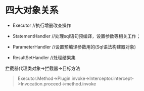 # 四大对象关系

- Executor //执行增删改查操作

- StatementHandler //处理sql语句预编译，设置参数等相关工作；

- ParameterHandler //设置预编译参数用的(Sql语法构建器对象)

- ResultSetHandler //处理结果集

拦截器代理类对象->拦截器->目标方法

> Executor.Method->Plugin.invoke->Interceptor.intercept->Invocation.proceed->method.invoke

